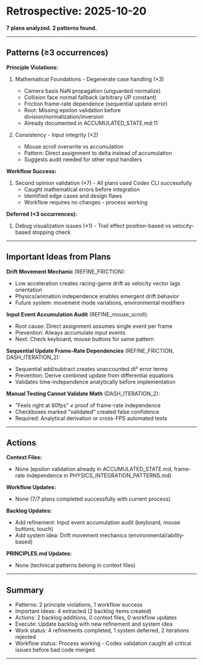 # Retrospective: 2025-10-20

**7 plans analyzed. 2 patterns found.**

---

## Patterns (≥3 occurrences)

**Principle Violations:**
1. Mathematical Foundations - Degenerate case handling (×3)
   - Camera basis NaN propagation (unguarded normalize)
   - Collision face normal fallback (arbitrary UP constant)
   - Friction frame-rate dependence (sequential update error)
   - Root: Missing epsilon validation before division/normalization/inversion
   - Already documented in ACCUMULATED_STATE.md:11

2. Consistency - Input integrity (×2)
   - Mouse scroll overwrite vs accumulation
   - Pattern: Direct assignment to delta instead of accumulation
   - Suggests audit needed for other input handlers

**Workflow Success:**
1. Second opinion validation (×7) - All plans used Codex CLI successfully
   - Caught mathematical errors before integration
   - Identified edge cases and design flaws
   - Workflow requires no changes - process working

**Deferred (<3 occurrences):**
1. Debug visualization issues (×1) - Trail effect position-based vs velocity-based stopping check

---

## Important Ideas from Plans

**Drift Movement Mechanic** (REFINE_FRICTION):
- Low acceleration creates racing-game drift as velocity vector lags orientation
- Physics/animation independence enables emergent drift behavior
- Future system: movement mode variations, environmental modifiers

**Input Event Accumulation Audit** (REFINE_mouse_scroll):
- Root cause: Direct assignment assumes single event per frame
- Prevention: Always accumulate input events
- Next: Check keyboard, mouse buttons for same pattern

**Sequential Update Frame-Rate Dependencies** (REFINE_FRICTION, DASH_ITERATION_2):
- Sequential add/subtract creates unaccounted dt² error terms
- Prevention: Derive combined update from differential equations
- Validates time-independence analytically before implementation

**Manual Testing Cannot Validate Math** (DASH_ITERATION_2):
- "Feels right at 60fps" ≠ proof of frame-rate independence
- Checkboxes marked "validated" created false confidence
- Required: Analytical derivation or cross-FPS automated tests

---

## Actions

**Context Files:**
- None (epsilon validation already in ACCUMULATED_STATE.md, frame-rate independence in PHYSICS_INTEGRATION_PATTERNS.md)

**Workflow Updates:**
- None (7/7 plans completed successfully with current process)

**Backlog Updates:**
- Add refinement: Input event accumulation audit (keyboard, mouse buttons, touch)
- Add system idea: Drift movement mechanics (environmental/ability-based)

**PRINCIPLES.md Updates:**
- None (technical patterns belong in context files)

---

## Summary

- Patterns: 2 principle violations, 1 workflow success
- Important Ideas: 4 extracted (2 backlog items created)
- Actions: 2 backlog additions, 0 context files, 0 workflow updates
- Execute: Update backlog with new refinement and system idea
- Work status: 4 refinements completed, 1 system deferred, 2 iterations rejected
- Workflow status: Process working - Codex validation caught all critical issues before bad code merged

---
